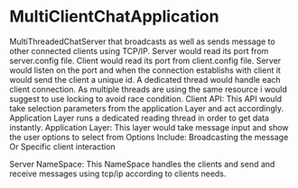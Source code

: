 # MultiClientChatApplication
MultiThreadedChatServer that broadcasts as well as sends message to other connected clients using TCP/IP.
Server would read its port from server.config file.
Client would read its port from client.config file.
Server would listen on the port and when the connection establishs with client it would send the client a unique id.
A dedicated thread would handle each client connection.
As multiple threads are using the same resource i would suggest to use locking to avoid race condition.
Client API:
This API would take selection parameters from the application Layer and act accordingly.
Application Layer runs a dedicated reading thread in order to get data instantly.
Application Layer:
This layer would take message input and show the user options to select from 
Options Include:
Broadcasting the message
Or Specific client interaction 

Server NameSpace:
This NameSpace handles the clients and send and receive messages using tcp/ip according to clients needs.


